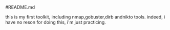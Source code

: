 #README.md

this is my first toolkit, including nmap,gobuster,dirb andnikto tools.
indeed, i have no reson for doing this, i'm just practicing.

